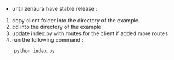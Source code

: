 - until zenaura have stable release :
1. copy client folder into the directory of the example.
2. cd into the directory of the example
3. update index.py with routes for the client if added more routes
4. run the following command :
```
    python index.py
```